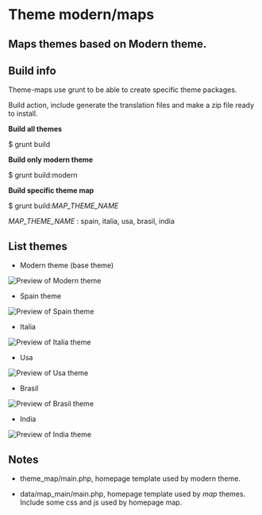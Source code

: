 # Theme modern/maps
## Maps themes based on Modern theme.

Build info
----------

Theme-maps use grunt to be able to create specific theme packages.

Build action, include generate the translation files and make a zip file ready
to install.

**Build all themes**

$ grunt build

**Build only modern theme**

$ grunt build:modern

**Build specific theme map**


$ grunt build:*MAP_THEME_NAME*

*MAP_THEME_NAME* : spain, italia, usa, brasil, india

List themes
-----------

- Modern theme (base theme)

![Preview of Modern theme][modern]

- Spain theme

![Preview of Spain theme][spain]

- Italia

![Preview of Italia theme][italia]

- Usa

![Preview of Usa theme][usa]

- Brasil

![Preview of Brasil theme][brasil]

- India

![Preview of India theme][india]


Notes
-----

- theme_map/main.php, homepage template used by modern theme.

- data/map_main/main.php, homepage template used by *map* themes.
  Include some css and js used by homepage map.



[modern]: http://market.osclass.org/oc-content/uploads/35.jpg
[spain]: http://market.osclass.org/oc-content/uploads/13.jpg
[italia]: http://market.osclass.org/oc-content/uploads/20.jpg
[usa]: http://market.osclass.org/oc-content/uploads/22.jpg
[brasil]: http://market.osclass.org/oc-content/uploads/15.jpg
[india]: http://market.osclass.org/oc-content/uploads/18.jpg
